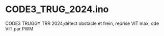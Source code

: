 
# CODE3_TRUG_2024.ino
CODE3 TRUGGY TRR 2024;détect obstacle et frein, reprise VIT max, cde VIT par PWM
